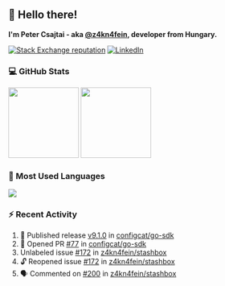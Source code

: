 ## 👋 Hello there!

**I'm Peter Csajtai - aka [@z4kn4fein](https://github.com/z4kn4fein), developer from Hungary.**

[![Stack Exchange reputation](https://img.shields.io/stackexchange/stackoverflow/r/8700582?color=orange&label=reputation&logo=stackoverflow&style=for-the-badge)](https://stackoverflow.com/users/8700582)
[![LinkedIn](https://img.shields.io/badge/linkedin-%230077B5.svg?style=for-the-badge&logo=linkedin&logoColor=white)](https://www.linkedin.com/in/csajtai-p%C3%A9ter-45395341/)

### 💻 GitHub Stats

<div>
  <img height="140px" src="https://github-readme-stats-pcsajtai.vercel.app/api?username=z4kn4fein&show_icons=true&hide_border=true&count_private=true&custom_title=Stats&theme=dracula&line_height=24&hide_title=true">
  <img height="140px" src="https://streak-stats.demolab.com?user=z4kn4fein&theme=dracula&hide_border=true">
  
</div>

### :toolbox: Most Used Languages

<img src="https://github-readme-stats-pcsajtai.vercel.app/api/top-langs/?username=z4kn4fein&theme=dracula&hide_border=true&layout=compact&langs_count=8&hide_title=true">

### :zap: Recent Activity

<!--START_SECTION:activity-->
1. 🚀 Published release [v9.1.0](https://github.com/configcat/go-sdk/releases/tag/v9.1.0) in [configcat/go-sdk](https://github.com/configcat/go-sdk)
2. 💪 Opened PR [#77](undefined) in [configcat/go-sdk](https://github.com/configcat/go-sdk)
3.  Unlabeled issue [#172](https://github.com/z4kn4fein/stashbox/issues/172) in [z4kn4fein/stashbox](https://github.com/z4kn4fein/stashbox)
4. 🔓 Reopened issue [#172](https://github.com/z4kn4fein/stashbox/issues/172) in [z4kn4fein/stashbox](https://github.com/z4kn4fein/stashbox)
5. 🗣 Commented on [#200](https://github.com/z4kn4fein/stashbox/pull/200#issuecomment-3375693633) in [z4kn4fein/stashbox](https://github.com/z4kn4fein/stashbox)
<!--END_SECTION:activity-->
